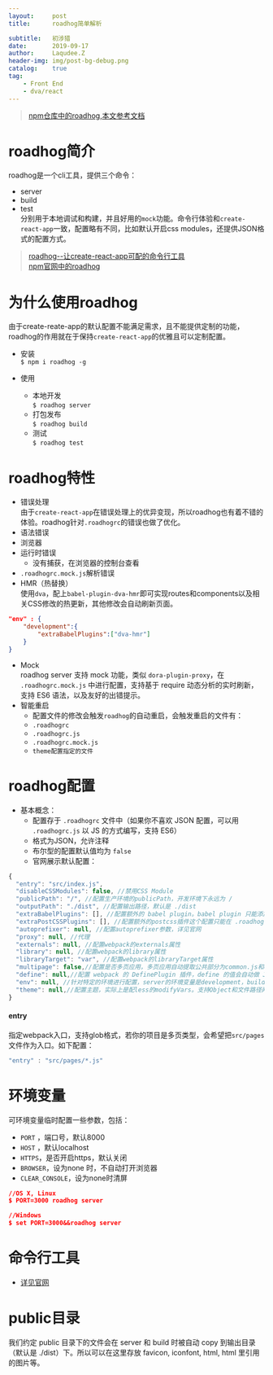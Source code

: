 ```yaml
---
layout:     post
title:      roadhog简单解析

subtitle:   初涉猎
date:       2019-09-17
author:     Laqudee.Z
header-img: img/post-bg-debug.png
catalog:    true
tag:
    - Front End
    - dva/react
---
```


> [npm仓库中的roadhog,本文参考文档](https://www.npmjs.com/package/roadhog)

# roadhog简介    
roadhog是一个cli工具，提供三个命令：
- server
- build
- test    
分别用于本地调试和构建，并且好用的```mock```功能。命令行体验和```create-react-app```一致，配置略有不同，比如默认开启css modules，还提供JSON格式的配置方式。

> [roadhog--让create-react-app可配的命令行工具](https://github.com/sorrycc/blog/issues/15)   
> [npm官网中的roadhog](https://www.npmjs.com/package/roadhog)

# 为什么使用roadhog   
由于create-reate-app的默认配置不能满足需求，且不能提供定制的功能，roadhog的作用就在于保持```create-react-app```的优雅且可以定制配置。

- 安装    
```$ npm i roadhog -g ```   

- 使用
  - 本地开发  
``` $ roadhog server ```   
  - 打包发布     
``` $ roadhog build ```  
  - 测试  
``` $ roadhog test ```    

# roadhog特性
- 错误处理   
由于```create-react-app```在错误处理上的优异变现，所以roadhog也有着不错的体验。roadhog针对```.roadhogrc```的错误也做了优化。      
- 语法错误   
- 浏览器
- 运行时错误
  - 没有捕获，在浏览器的控制台查看
- ```.roadhogrc.mock.js```解析错误
- HMR（热替换）     
使用```dva```，配上```babel-plugin-dva-hmr```即可实现routes和components以及相关CSS修改的热更新，其他修改会自动刷新页面。     
```json
"env" : {
    "development":{
        "extraBabelPlugins":["dva-hmr"]
    }
}
```    
- Mock     
roadhog server 支持 mock 功能，类似 ```dora-plugin-proxy```，在 ```.roadhogrc.mock.js``` 中进行配置，支持基于 require 动态分析的实时刷新，支持 ES6 语法，以及友好的出错提示。     
- 智能重启
  - 配置文件的修改会触发```roadhog```的自动重启，会触发重启的文件有：    
  - ```.roadhogrc```
  - ```.roadhogrc.js```
  - ```.roadhogrc.mock.js```
  - ```theme配置指定的文件```

# roadhog配置
- 基本概念：
  - 配置存于 ```.roadhogrc``` 文件中（如果你不喜欢 JSON 配置，可以用 ```.roadhogrc.js``` 以 JS 的方式编写，支持 ES6）   
  - 格式为JSON，允许注释   
  - 布尔型的配置默认值均为 ```false```
  - 官网展示默认配置：
```js
{
  "entry": "src/index.js",
  "disableCSSModules": false, //禁用CSS Module
  "publicPath": "/", //配置生产环境的publicPath，开发环境下永远为 /
  "outputPath": "./dist", //配置输出路径，默认是 ./dist
  "extraBabelPlugins": [], //配置额外的 babel plugin。babel plugin 只能添加，不允许覆盖和删除。
  "extraPostCSSPlugins": [], //配置额外的postcss插件这个配置只能在 .roadhogrc.js 里使用
  "autoprefixer": null, //配置autoprefixer参数，详见官网
  "proxy": null, //代理
  "externals": null, //配置webpack的externals属性
  "library": null, //配置webpack的library属性
  "libraryTarget": "var", //配置webpack的libraryTarget属性
  "multipage": false,//配置是否多页应用，多页应用自动提取公共部分为common.js和common.css
  "define": null,//配置 webpack 的 DefinePlugin 插件，define 的值会自动做 JSON.stringify 处理。
  "env": null, //针对特定的环境进行配置，server的环境变量是development，build的环境变量是production。
  "theme": null,//配置主题，实际上是配less的modifyVars。支持Object和文件路径两种方式的配置。
}
```

#### entry
指定webpack入口，支持glob格式，若你的项目是多页类型，会希望把```src/pages```文件作为入口。如下配置：    
```js
"entry" : "src/pages/*.js"
```

# 环境变量   
可环境变量临时配置一些参数，包括：    
- ```PORT``` ，端口号，默认8000
- ```HOST``` ，默认localhost
- ```HTTPS```，是否开启https，默认关闭
- ```BROWSER```，设为none 时，不自动打开浏览器
- ```CLEAR_CONSOLE```，设为none时清屏

```json
//OS X, Linux
$ PORT=3000 roadhog server

//Windows
$ set PORT=3000&&roadhog server
```

# 命令行工具
- [详见官网](https://github.com/sorrycc/roadhog.git)

# public目录    
我们约定 public 目录下的文件会在 server 和 build 时被自动 copy 到输出目录（默认是 ./dist）下。所以可以在这里存放 favicon, iconfont, html, html 里引用的图片等。